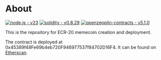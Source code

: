 

# About

[![node.js - v23](https://img.shields.io/static/v1?label=node.js&message=v23&color=green&logo=node.js&logoColor=white)](https://)
[![solidity - v0.8.29](https://img.shields.io/static/v1?label=solidity&message=v0.8.29&color=purple&logo=solidity&logoColor=white)](https://)
[![openzepplin-contracts - v5.1.0](https://img.shields.io/static/v1?label=openzepplin-contracts&message=v5.1.0&color=blue)](https://)

This is the repository for ECR-20 memecoin creation and deployment.

The contract is deployed at 0x45389f48Fe69b4eb720F946977537f84702D16F4. It can be found on [Etherscan](https://etherscan.io/token/0x45389f48Fe69b4eb720F946977537f84702D16F4).
